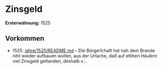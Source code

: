 # Zinsgeld

**Ersterwähnung:** 1525

## Vorkommen
- 1525: [jahre/1525/README.md](../jahre/1525/README.md) – Die Bürgerſchaft hat nah dem Brande niht wieder
aufbauen wollen, aus der Urſache, daß auf etlihen Häuſern
viel Zinsgeld geſtanden, deshalb v...
